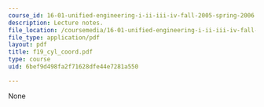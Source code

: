```yaml
---
course_id: 16-01-unified-engineering-i-ii-iii-iv-fall-2005-spring-2006
description: Lecture notes.
file_location: /coursemedia/16-01-unified-engineering-i-ii-iii-iv-fall-2005-spring-2006/6bef9d498fa2f71628dfe44e7281a550_f19_cyl_coord.pdf
file_type: application/pdf
layout: pdf
title: f19_cyl_coord.pdf
type: course
uid: 6bef9d498fa2f71628dfe44e7281a550

---
```

None
